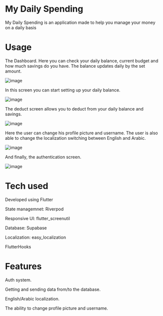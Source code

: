 # My Daily Spending
My Daily Spending is an application made to help you manage your money on a daily basis

# Usage
The Dashboard. Here you can check your daily balance, current budget and how much savings do you have. The balance updates daily by the set amount.

![image](https://github.com/SultanAbbas0/My-Daily-Spending/assets/87972014/00e7ef76-3d4b-4ba1-8942-a63140ed9a6a)



In this screen you can start setting up your daily balance.

![image](https://github.com/SultanAbbas0/My-Daily-Spending/assets/87972014/356d87a7-5dc7-442f-be3e-aff8bbdd4d2d)




The deduct screen allows you to deduct from your daily balance and savings.

![image](https://github.com/SultanAbbas0/My-Daily-Spending/assets/87972014/784359a4-7942-4890-8723-d59bbe0fcd33)



Here the user can change his profile picture and username. The user is also able to change the localization switching between English and Arabic.

![image](https://github.com/SultanAbbas0/My-Daily-Spending/assets/87972014/bd015631-a85a-46c3-b6ad-873ebf99ca1a)



And finally, the authentication screen.

![image](https://github.com/SultanAbbas0/My-Daily-Spending/assets/87972014/3aba5dec-b508-48cd-b1ea-15e2ceea1ec1)


# Tech used

Developed using Flutter

State managemnet: Riverpod

Responsive UI: flutter_screenutil

Database: Supabase

Localization: easy_localization

FlutterHooks

# Features
Auth system.

Getting and sending data from/to the database.

English/Arabic localization.

The ability to change profile picture and username.



